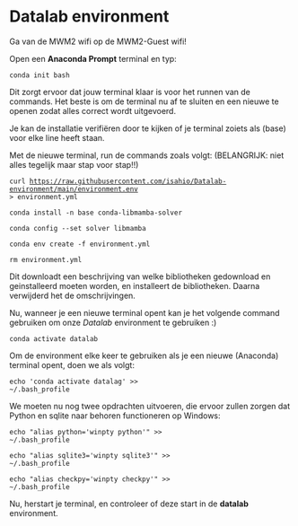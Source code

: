 # Datalab environment

Ga van de MWM2 wifi op de MWM2-Guest wifi!

Open een <b>Anaconda Prompt</b> terminal en typ:

<code>conda init bash</code>

Dit zorgt ervoor dat jouw terminal klaar is voor het runnen van de commands. Het beste is om de terminal nu af te sluiten en een nieuwe te openen zodat alles correct wordt uitgevoerd. 

Je kan de installatie verifiëren door te kijken of je terminal zoiets als (base) voor elke line heeft staan. 

Met de nieuwe terminal, run de commands zoals volgt: (BELANGRIJK: niet alles tegelijk maar stap voor stap!!)

<code>curl https://raw.githubusercontent.com/isahio/Datalab-environment/main/environment.env > environment.yml</code>

<code>conda install -n base conda-libmamba-solver</code>

<code>conda config --set solver libmamba</code>

<code>conda env create -f environment.yml</code>

<code>rm environment.yml</code>

Dit downloadt een beschrijving van welke bibliotheken gedownload en geinstalleerd moeten worden, en installeert de bibliotheken. Daarna verwijderd het de omschrijvingen. 

Nu, wanneer je een nieuwe terminal opent kan je het volgende command gebruiken om onze <i>Datalab</i> environment te gebruiken :)

<code>conda activate datalab</code>


Om de environment elke keer te gebruiken als je een nieuwe (Anaconda) terminal opent, doen we als volgt:

<code>echo 'conda activate datalag' >> ~/.bash_profile</code>

We moeten nu nog twee opdrachten uitvoeren, die ervoor zullen zorgen dat Python en sqlite naar behoren functioneren op Windows:

<code>echo "alias python='winpty python'" >> ~/.bash_profile</code>

<code>echo "alias sqlite3='winpty sqlite3'" >> ~/.bash_profile</code>

<code>echo "alias checkpy='winpty checkpy'" >> ~/.bash_profile</code>

Nu, herstart je terminal, en controleer of deze start in de <b>datalab</b> environment.
